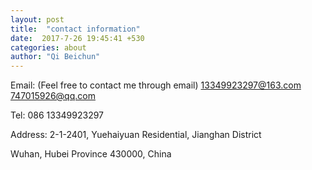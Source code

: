 ```yaml
---
layout: post
title:  "contact information"
date:  2017-7-26 19:45:41 +530
categories: about
author: "Qi Beichun"
---
```

Email: (Feel free to contact me through email) 
13349923297@163.com          747015926@qq.com

Tel: 086 13349923297

Address:
2-1-2401, Yuehaiyuan Residential, Jianghan District

Wuhan, Hubei Province 430000, China
